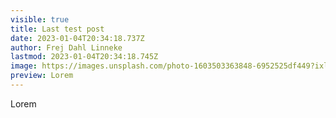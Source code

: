```yaml
---
visible: true
title: Last test post
date: 2023-01-04T20:34:18.737Z
author: Frej Dahl Linneke
lastmod: 2023-01-04T20:34:18.745Z
image: https://images.unsplash.com/photo-1603503363848-6952525df449?ixlib=rb-4.0.3&ixid=MnwxMjA3fDB8MHxwaG90by1wYWdlfHx8fGVufDB8fHx8&auto=format&fit=crop&w=869&q=80
preview: Lorem
---
```

Lorem
